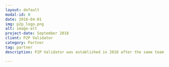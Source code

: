 ```yaml
---
layout: default
modal-id: 0
date: 2018-04-01
img: p2p_logo.png
alt: image-alt
project-date: September 2018
client: P2P Validator
category: Partner 
tag: partner
description: P2P Validator was established in 2018 after the same team of chaincode developers and crypto enthusiasts delivered some highly successful projects. From testnets to mainnets, our mission is to promote the value of the blockchain assets and give people access to the new emerging economy in compliance with the Validators Manifest.

---
```

